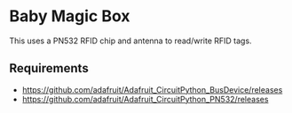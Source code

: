 # Baby Magic Box

This uses a PN532 RFID chip and antenna to read/write RFID tags.

## Requirements
- https://github.com/adafruit/Adafruit_CircuitPython_BusDevice/releases
- https://github.com/adafruit/Adafruit_CircuitPython_PN532/releases